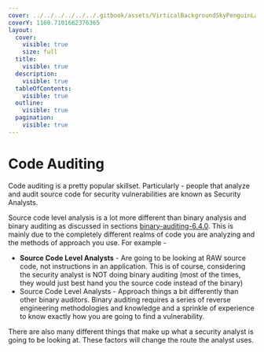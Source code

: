 ```yaml
---
cover: ../../../../../../.gitbook/assets/VirticalBackgroundSkyPenguinLabs.png
coverY: 1160.7101662376365
layout:
  cover:
    visible: true
    size: full
  title:
    visible: true
  description:
    visible: true
  tableOfContents:
    visible: true
  outline:
    visible: true
  pagination:
    visible: true
---
```


# Code Auditing

Code auditing is a pretty popular skillset. Particularly - people that analyze and audit source code for security vulnerabilities are known as Security Analysts.&#x20;

Source code level analysis is a lot more different than binary analysis and binary auditing as discussed in sections [binary-auditing-6.4.0](../../binary-auditing-6.4.0/ "mention"). This is mainly due to the completely different realms of code you are analyzing and the methods of approach you use. For example -&#x20;

* **Source Code Level Analysts** - Are going to be looking at RAW source code, not instructions in an application. This is of course, considering the security analyst is NOT doing binary auditing (most of the times, they would just best hand you the source code instead of the binary)
* Source Code Level Analysts - Approach things a bit differently than other binary auditors. Binary auditing requires a series of reverse engineering methodologies and knowledge and a sprinkle of experience to know exactly how you are going to find a vulnerability.

There are also many different things that make up what a security analyst is going to be looking at. These factors will change the route the analyst uses.&#x20;

